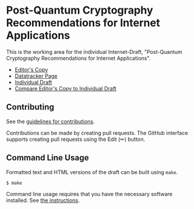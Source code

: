 # Post-Quantum Cryptography Recommendations for Internet Applications

This is the working area for the individual Internet-Draft, "Post-Quantum Cryptography Recommendations for Internet Applications".

* [Editor's Copy](https://tireddy2.github.io/pqc_uta/#go.draft-reddy-uta-pqc-app.html)
* [Datatracker Page](https://datatracker.ietf.org/doc/draft-reddy-uta-pqc-app)
* [Individual Draft](https://datatracker.ietf.org/doc/html/draft-reddy-uta-pqc-app)
* [Compare Editor's Copy to Individual Draft](https://tireddy2.github.io/pqc_uta/#go.draft-reddy-uta-pqc-app.diff)


## Contributing

See the
[guidelines for contributions](https://github.com/tireddy2/pqc_uta/blob/main/CONTRIBUTING.md).

Contributions can be made by creating pull requests.
The GitHub interface supports creating pull requests using the Edit (✏) button.


## Command Line Usage

Formatted text and HTML versions of the draft can be built using `make`.

```sh
$ make
```

Command line usage requires that you have the necessary software installed.  See
[the instructions](https://github.com/martinthomson/i-d-template/blob/main/doc/SETUP.md).

